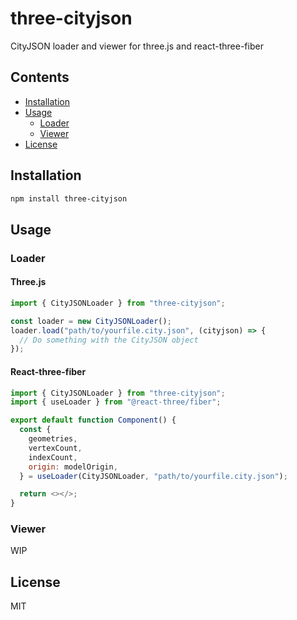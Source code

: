 # three-cityjson

CityJSON loader and viewer for three.js and react-three-fiber

## Contents

- [Installation](#installation)
- [Usage](#usage)
  - [Loader](#loader)
  - [Viewer](#viewer)
- [License](#license)

## Installation

```bash
npm install three-cityjson
```

## Usage

### Loader

#### Three.js

```javascript
import { CityJSONLoader } from "three-cityjson";

const loader = new CityJSONLoader();
loader.load("path/to/yourfile.city.json", (cityjson) => {
  // Do something with the CityJSON object
});
```

#### React-three-fiber

```javascript
import { CityJSONLoader } from "three-cityjson";
import { useLoader } from "@react-three/fiber";

export default function Component() {
  const {
    geometries,
    vertexCount,
    indexCount,
    origin: modelOrigin,
  } = useLoader(CityJSONLoader, "path/to/yourfile.city.json");

  return <></>;
}
```

### Viewer

WIP

## License

MIT
